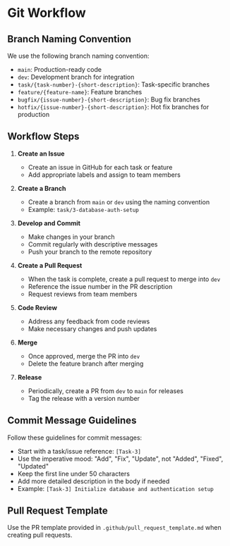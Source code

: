 # Git Workflow

## Branch Naming Convention

We use the following branch naming convention:

- `main`: Production-ready code
- `dev`: Development branch for integration
- `task/{task-number}-{short-description}`: Task-specific branches
- `feature/{feature-name}`: Feature branches
- `bugfix/{issue-number}-{short-description}`: Bug fix branches
- `hotfix/{issue-number}-{short-description}`: Hot fix branches for production

## Workflow Steps

1. **Create an Issue**
   - Create an issue in GitHub for each task or feature
   - Add appropriate labels and assign to team members

2. **Create a Branch**
   - Create a branch from `main` or `dev` using the naming convention
   - Example: `task/3-database-auth-setup`

3. **Develop and Commit**
   - Make changes in your branch
   - Commit regularly with descriptive messages
   - Push your branch to the remote repository

4. **Create a Pull Request**
   - When the task is complete, create a pull request to merge into `dev`
   - Reference the issue number in the PR description
   - Request reviews from team members

5. **Code Review**
   - Address any feedback from code reviews
   - Make necessary changes and push updates

6. **Merge**
   - Once approved, merge the PR into `dev`
   - Delete the feature branch after merging

7. **Release**
   - Periodically, create a PR from `dev` to `main` for releases
   - Tag the release with a version number

## Commit Message Guidelines

Follow these guidelines for commit messages:

- Start with a task/issue reference: `[Task-3]`
- Use the imperative mood: "Add", "Fix", "Update", not "Added", "Fixed", "Updated"
- Keep the first line under 50 characters
- Add more detailed description in the body if needed
- Example: `[Task-3] Initialize database and authentication setup`

## Pull Request Template

Use the PR template provided in `.github/pull_request_template.md` when creating pull requests.
